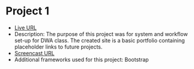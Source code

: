 # Project 1

* [Live URL](https://www.google.com)
* Description: The purpose of this project was for system and workflow set-up for DWA class. The created site is a basic portfolio containing placeholder links to future projects.
* [Screencast URL](https://www.google.com)
* Additional frameworks used for this project: Bootstrap